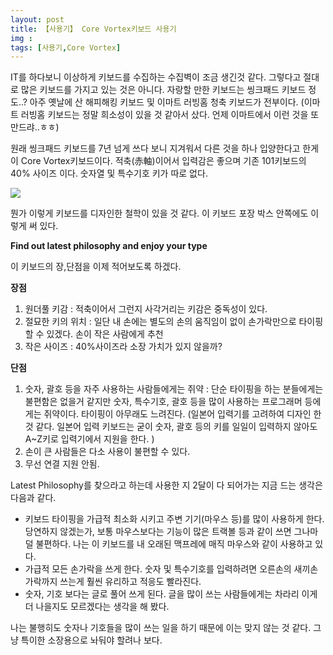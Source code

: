 ```yaml
---
layout: post
title: 【사용기】 Core Vortex키보드 사용기 
img : 
tags: [사용기,Core Vortex]
---
```




IT를 하다보니 이상하게 키보드를 수집하는 수집벽이 조금 생긴것 같다. 그렇다고 절대로 많은 키보드를 가지고 있는 것은 아니다. 자랑할 만한 키보드는 씽크패드 키보드 정도..? 아주 옛날에 산 해피해킹 키보드 및 이마트 러빙홈 청축 키보드가 전부이다. (이마트 러빙홈 키보드는 정말 희소성이 있을 것 같아서 샀다. 언제 이마트에서 이런 것을 또 만드랴..ㅎㅎ)



원래 씽크패드 키보드를 7년 넘게 쓰다 보니 지겨워서 다른 것을 하나 입양한다고 한게 이 Core Vortex키보드이다. 적축(赤軸)이어서 입력감은 좋으며 기존 101키보드의 40% 사이즈 이다. 숫자열 및 특수기호 키가 따로 없다. 



![](https://mblogthumb-phinf.pstatic.net/MjAxOTA3MThfODgg/MDAxNTYzNDUzOTk3NDEx.h8myKGUNP73_VUYYEW2vgmPOsgeM2c05n5LfPWafaI0g.gkzrJZvYQTAzX3pSCWZPm59oXKV8NrkTUDlvytMD0Nwg.JPEG.rhkrehduq/20190717_211415.jpg?type=w800)



뭔가 이렇게 키보드를 디자인한 철학이 있을 것 같다. 이 키보드 포장 박스 안쪽에도 이렇게 써 있다. 

**Find out latest philosophy and enjoy your type**



이 키보드의 장,단점을 이제 적어보도록 하겠다. 



**장점**

1. 원더풀 키감 : 적축이어서 그런지 사각거리는  키감은 중독성이 있다. 
2. 절묘한 키의 위치 : 일단 내 손에는 별도의 손의 움직임이 없이 손가락만으로 타이핑 할 수 있겠다. 손이 작은 사람에게 추천 
3. 작은 사이즈 : 40%사이즈라 소장 가치가 있지 않을까?



**단점**

1. 숫자, 괄호 등을 자주 사용하는 사람들에게는 쥐약 : 단순 타이핑을 하는 분들에게는 불편함은 없을거 같지만 숫자, 특수기호, 괄호 등을 많이 사용하는 프로그래머 등에게는 쥐약이다. 타이핑이 아무래도 느려진다. (일본어 입력기를 고려하여 디자인 한 것 같다. 일본어 입력 키보드는 굳이 숫자, 괄호 등의 키를 일일이 입력하지 않아도 A~Z키로 입력기에서 지원을 한다. )
2. 손이 큰 사람들은 다소 사용이 불편할 수 있다. 
3. 무선 연결 지원 안됨. 



Latest Philosophy를 찾으라고 하는데 사용한 지 2달이 다 되어가는 지금 드는 생각은 다음과 같다. 

* 키보드 타이핑을 가급적 최소화 시키고 주변 기기(마우스 등)를 많이 사용하게 한다. 당연하지 않겠는가, 보통 마우스보다는 기능이 많은 트랙볼 등과 같이 쓰면 그나마 덜 불편하다. 나는 이 키보드를 내 오래된 맥프레에 매직 마우스와 같이 사용하고 있다. 
* 가급적 모든 손가락을 쓰게 한다. 숫자 및 특수기호를 입력하려면 오른손의 새끼손가락까지 쓰는게 훨씬 유리하고 적응도 빨라진다. 
* 숫자, 기호 보다는 글로 풀어 쓰게 된다. 글을 많이 쓰는 사람들에게는 차라리 이게 더 나을지도 모르겠다는 생각을 해 봤다. 



나는 불행히도 숫자나 기호들을 많이 쓰는 일을 하기 때문에 이는 맞지 않는 것 같다. 그냥 특이한 소장용으로 놔둬야 할려나 보다.



